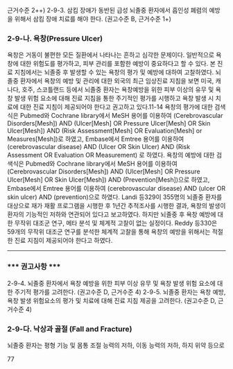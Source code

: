 근거수준 2++)
2-9-3. 삼킴 장애가 동반된 급성 뇌졸중 환자에서 흡인성 폐렴의 예방을 위해서 삼킴 장애 치료를 해야 한다. (권고수준 B, 근거수준 1+)

### 2-9-나. 욕창(Pressure Ulcer)

욕창은 거동이 불편한 모든 질환에서 나타나는 흔하고 심각한 문제이다. 일반적으로 욕창에 대한 위험도를 평가하고, 피부 관리를 포함한 예방이 중요하다고 할 수 있다. 본 진료 지침에서는 뇌졸중 후 발생할 수 있는 욕창의 평가 및 예방에 대하여 고찰하였다.
뇌졸중 환자에서 욕창의 예방 및 관리에 대한 외국의 최근 임상진료 지침을 보면 미국, 캐나다, 호주, 스코틀랜드 등에서 뇌졸중 환자는 욕창예방을 위한 피부 이상의 유무 및 욕창 발생 위험 요소에 대해 진료 지침을 통한 주기적인 평가를 시행하고 욕창 발생 시 치료에 대한 진료 지침이 제공되어야 한다고 권고하고 있다.11-14
욕창의 평가에 대한 검색식은 Pubmed와 Cochrane library에서 MeSH 용어를 이용하여 (Cerebrovascular Disorders[Mesh]) AND (Ulcer[Mesh] OR Pressure Ulcer[Mesh] OR Skin Ulcer[Mesh]) AND (Risk Assessment[Mesh] OR Evaluation[Mesh] or Measures[Mesh])로 하였고, Embase에서 Emtree 용어를 이용하여 (cerebrovascular disease) AND (Ulcer OR Skin Ulcer) AND (Risk Assessment OR Evaluation OR Measurement) 로 하였다. 욕창의 예방에 대한 검색식은 Pubmed와 Cochrane library에서 MeSH 용어를 이용하여 (Cerebrovascular Disorders[Mesh]) AND (Ulcer[Mesh] OR Pressure Ulcer[Mesh] OR Skin Ulcer[Mesh]) AND (Prevention[Mesh])으로 하였고, Embase에서 Emtree 용어를 이용하여 (cerebrovascular disease) AND (ulcer OR skin ulcer) AND (prevention)으로 하였다.
Landi 등329이 355명의 뇌졸중 환자를 대상으로 재가 재활 프로그램을 시행한 후 1년간 추적조사를 시행한 결과, 욕창의 발생이 환자의 기능적인 저하와 연관되어 있다고 보고하였다. 하지만 뇌졸중 후 욕창 예방에 대한 무작위 대조군 연구, 메타 분석 및 체계적 고찰이 없는 실정이다. Reddy 등330은 59개의 무작위 대조군 연구를 분석한 체계적 고찰을 통해 욕창의 예방을 위해서는 적절한 진료 지침이 제공되어야 한다고 하였다.

***

### *** 권고사항 ***

2-9-4. 뇌졸중 환자에서 욕창 예방을 위한 피부 이상 유무 및 욕창 발생 위험 요소에 대한 주기적 평가를 고려한다. (권고수준 D, 근거수준 4)
2-9-5. 뇌졸중 환자는 욕창 예방, 욕창 발생 위험요소의 평가 및 치료에 대해 진료 지침 제공을 고려한다. (권고수준 D, 근거수준 4)

### 2-9-다. 낙상과 골절 (Fall and Fracture)

뇌졸중 환자는 평형 기능 및 몸통 조절 능력의 저하, 이동 능력의 저하, 하지 위약 등으로

<PAGE>77